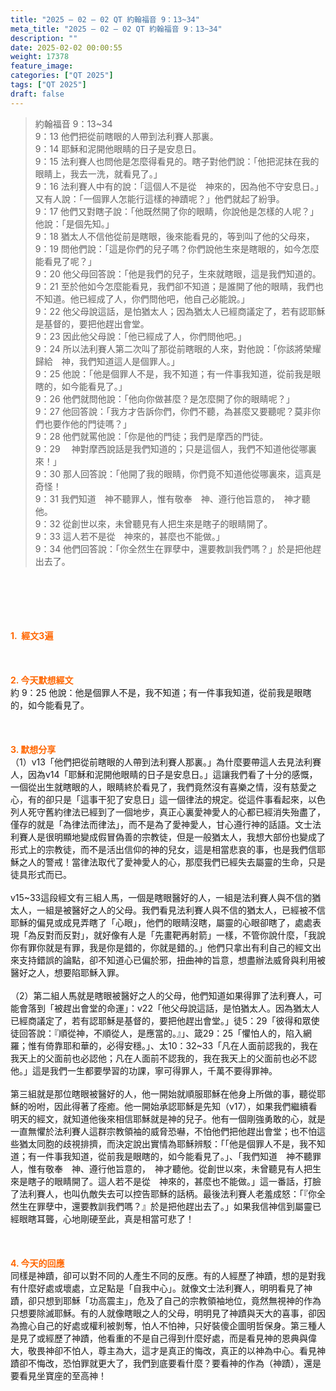 ```yaml
---
title: "2025 – 02 – 02 QT 約翰福音 9：13~34"
meta_title: "2025 – 02 – 02 QT 約翰福音 9：13~34"
description: ""
date: 2025-02-02 00:00:55
weight: 17378
feature_image: 
categories: ["QT 2025"]
tags: ["QT 2025"]
draft: false
---
```


<blockquote>約翰福音 9：13~34<br />
9：13 他們把從前瞎眼的人帶到法利賽人那裏。<br />
9：14 耶穌和泥開他眼睛的日子是安息日。<br />
9：15 法利賽人也問他是怎麼得看見的。瞎子對他們說：「他把泥抹在我的眼睛上，我去一洗，就看見了。」<br />
9：16 法利賽人中有的說：「這個人不是從　神來的，因為他不守安息日。」又有人說：「一個罪人怎能行這樣的神蹟呢？」他們就起了紛爭。<br />
9：17 他們又對瞎子說：「他既然開了你的眼睛，你說他是怎樣的人呢？」他說：「是個先知。」<br />
9：18 猶太人不信他從前是瞎眼，後來能看見的，等到叫了他的父母來，<br />
9：19 問他們說：「這是你們的兒子嗎？你們說他生來是瞎眼的，如今怎麼能看見了呢？」<br />
9：20 他父母回答說：「他是我們的兒子，生來就瞎眼，這是我們知道的。<br />
9：21 至於他如今怎麼能看見，我們卻不知道；是誰開了他的眼睛，我們也不知道。他已經成了人，你們問他吧，他自己必能說。」<br />
9：22 他父母說這話，是怕猶太人；因為猶太人已經商議定了，若有認耶穌是基督的，要把他趕出會堂。<br />
9：23 因此他父母說：「他已經成了人，你們問他吧。」<br />
9：24 所以法利賽人第二次叫了那從前瞎眼的人來，對他說：「你該將榮耀歸給　神，我們知道這人是個罪人。」<br />
9：25 他說：「他是個罪人不是，我不知道；有一件事我知道，從前我是眼瞎的，如今能看見了。」<br />
9：26 他們就問他說：「他向你做甚麼？是怎麼開了你的眼睛呢？」<br />
9：27 他回答說：「我方才告訴你們，你們不聽，為甚麼又要聽呢？莫非你們也要作他的門徒嗎？」<br />
9：28 他們就罵他說：「你是他的門徒；我們是摩西的門徒。<br />
9：29 　神對摩西說話是我們知道的；只是這個人，我們不知道他從哪裏來！」<br />
9：30 那人回答說：「他開了我的眼睛，你們竟不知道他從哪裏來，這真是奇怪！<br />
9：31 我們知道　神不聽罪人，惟有敬奉　神、遵行他旨意的，　神才聽他。<br />
9：32 從創世以來，未曾聽見有人把生來是瞎子的眼睛開了。<br />
9：33 這人若不是從　神來的，甚麼也不能做。」<br />
9：34 他們回答說：「你全然生在罪孽中，還要教訓我們嗎？」於是把他趕出去了。</blockquote><br />
&nbsp;<br />
<br />
&nbsp;<br />
<br />
<span style="color: #ff6600;" data-darkreader-inline-color=""><strong>1.  經文3遍</strong></span><br />
<br />
&nbsp;<br />
<br />
<span style="color: #ff6600;" data-darkreader-inline-color=""><strong>2. 今天默想經文<br />
</strong></span>約 9：25 他說：他是個罪人不是，我不知道；有一件事我知道，從前我是眼瞎的，如今能看見了。<br />
<br />
&nbsp;<br />
<br />
<strong><span style="color: #ff6600;" data-darkreader-inline-color="">3. 默想分享<br />
</span></strong>（1）v13「他們把從前瞎眼的人帶到法利賽人那裏。」為什麼要帶這人去見法利賽人，因為v14「耶穌和泥開他眼睛的日子是安息日。」這讓我們看了十分的感慨，一個從出生就瞎眼的人，眼睛終於看見了，我們竟然沒有喜樂之情，沒有慈愛之心，有的卻只是「這事干犯了安息日」這一個律法的規定。從這件事看起來，以色列人死守舊約律法已經到了一個地步，真正心裏愛神愛人的心都已經消失殆盡了，僅存的就是「為律法而律法」，而不是為了愛神愛人，甘心遵行神的話語。文士法利賽人是很明顯地變成假冒偽善的宗教徒，但是一般猶太人，我想大部份也變成了形式上的宗教徒，而不是活出信仰的神的兒女，這是相當悲哀的事，也是我們信耶穌之人的警戒！當律法取代了愛神愛人的心，那麼我們已經失去屬靈的生命，只是徒具形式而已。<br />
<br />
v15~33這段經文有三組人馬，一個是瞎眼醫好的人，一組是法利賽人與不信的猶太人，一組是被醫好之人的父母。我們看見法利賽人與不信的猶太人，已經被不信耶穌的偏見或成見弄瞎了「心眼」，他們的眼睛沒瞎，屬靈的心眼卻瞎了，處處表現「為反對而反對」，就好像有人是「先畫靶再射箭」一樣，不管你說什麼，「我說你有罪你就是有罪，我是你是錯的，你就是錯的。」他們只拿出有利自己的經文出來支持錯誤的論點，卻不知道心已偏於邪，扭曲神的旨意，想盡辦法威脅與利用被醫好之人，想要陷耶穌入罪。<br />
<br />
（2）第二組人馬就是瞎眼被醫好之人的父母，他們知道如果得罪了法利賽人，可能會落到「被趕出會堂的命運」：v22「他父母說這話，是怕猶太人。因為猶太人已經商議定了，若有認耶穌是基督的，要把他趕出會堂。」徒5：29「彼得和眾使徒回答說：『順從神，不順從人，是應當的。』」、箴29：25「懼怕人的，陷入網羅；惟有倚靠耶和華的，必得安穩。」、太10：32~33「凡在人面前認我的，我在我天上的父面前也必認他；凡在人面前不認我的，我在我天上的父面前也必不認他。」這是我們一生都要學習的功課，寧可得罪人，千萬不要得罪神。<br />
<br />
第三組就是那位瞎眼被醫好的人，他一開始就順服耶穌在他身上所做的事，聽從耶穌的吩咐，因此得著了痊癒。他一開始承認耶穌是先知（v17），如果我們繼續看明天的經文，就知道他後來相信耶穌就是神的兒子。他有一個剛強勇敢的心，就是一直無懼於法利賽人這群宗教領袖的威脅恐嚇，不怕他們把他趕出會堂；也不怕這些猶太同胞的歧視排擠，而決定說出實情為耶穌辨駁：「「他是個罪人不是，我不知道；有一件事我知道，從前我是眼瞎的，如今能看見了。」、「我們知道　神不聽罪人，惟有敬奉　神、遵行他旨意的，　神才聽他。從創世以來，未曾聽見有人把生來是瞎子的眼睛開了。這人若不是從　神來的，甚麼也不能做。」這一番話，打臉了法利賽人，也叫仇敵失去可以控告耶穌的話柄。最後法利賽人老羞成怒：「『你全然生在罪孽中，還要教訓我們嗎？』於是把他趕出去了。」如果我信神信到屬靈已經眼瞎耳聾，心地剛硬至此，真是相當可悲了！<br />
<br />
&nbsp;<br />
<br />
<strong style="font-size: inherit;"><span style="color: #ff6600;" data-darkreader-inline-color="">4. 今天的回應<br />
</span></strong>同樣是神蹟，卻可以對不同的人產生不同的反應。有的人經歷了神蹟，想的是對我有什麼好處或壞處，立足點是「自我中心」。就像文士法利賽人，明明看見了神蹟，卻只想到耶穌「功高震主」，危及了自己的宗教領袖地位，竟然無視神的作為只想要除滅耶穌。有的人就像瞎眼之人的父母，明明見了神蹟與天大的喜事，卻因為擔心自己的好處或權利被剝奪，怕人不怕神，只好裝傻企圖明哲保身。第三種人是見了或經歷了神蹟，他看重的不是自己得到什麼好處，而是看見神的恩典與偉大，敬畏神卻不怕人，尊主為大，這才是真正的悔改，真正的以神為中心。看見神蹟卻不悔改，恐怕罪就更大了，我們到底要看什麼？要看神的作為（神蹟），還是要看見坐寶座的至高神！<br />
<br />
&nbsp;
        
